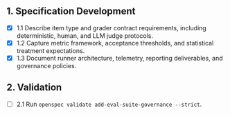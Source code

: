 ## 1. Specification Development

- [x] 1.1 Describe item type and grader contract requirements, including deterministic, human, and LLM judge protocols.
- [x] 1.2 Capture metric framework, acceptance thresholds, and statistical treatment expectations.
- [x] 1.3 Document runner architecture, telemetry, reporting deliverables, and governance policies.

## 2. Validation

- [ ] 2.1 Run `openspec validate add-eval-suite-governance --strict`.
